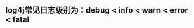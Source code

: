 log4j常见日志级别为：debug < info < warn < error < fatal
--------------------------------------------------------------------------------------